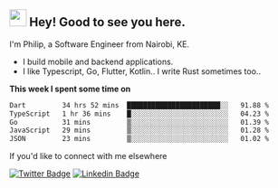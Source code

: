 <h2><img src="https://slackmojis.com/emojis/3643-cool-doge/download" width="30"/> Hey! Good to see you here.</h2>

<p>I'm Philip, a Software Engineer from Nairobi, KE. 

- I build mobile and backend applications.
- I like Typescript, Go, Flutter, Kotlin.. I write Rust sometimes too..</p>

**This week I spent some time on**
<!--START_SECTION:waka-->

```txt
Dart         34 hrs 52 mins  ███████████████████████░░   91.88 %
TypeScript   1 hr 36 mins    █░░░░░░░░░░░░░░░░░░░░░░░░   04.23 %
Go           31 mins         ▒░░░░░░░░░░░░░░░░░░░░░░░░   01.39 %
JavaScript   29 mins         ▒░░░░░░░░░░░░░░░░░░░░░░░░   01.28 %
JSON         23 mins         ▒░░░░░░░░░░░░░░░░░░░░░░░░   01.02 %
```

<!--END_SECTION:waka-->

If you'd like to connect with me elsewhere

[![Twitter Badge](https://img.shields.io/badge/-Twitter-1ca0f1?style=flat-square&labelColor=1ca0f1&logo=twitter&logoColor=white&link=https://twitter.com/_diogorodrigues)](https://twitter.com/kimathiphil)  [![Linkedin Badge](https://img.shields.io/badge/-LinkedIn-blue?style=flat-square&logo=Linkedin&logoColor=white&link=https://www.linkedin.com/in/philip-kimathi-2604a9114/)](https://www.linkedin.com/in/philip-kimathi-2604a9114/)
